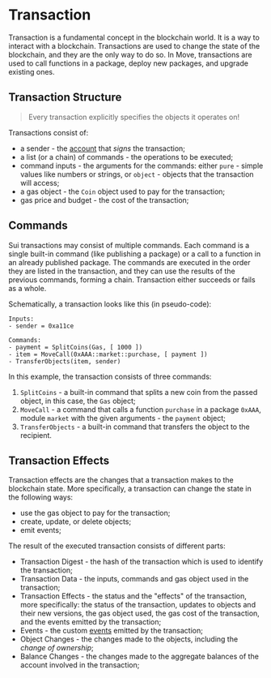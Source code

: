 # Transaction

Transaction is a fundamental concept in the blockchain world. It is a way to interact with a blockchain. Transactions are used to change the state of the blockchain, and they are the only way to do so. In Move, transactions are used to call functions in a package, deploy new packages, and upgrade existing ones.

<!--

- how user interacts with a program
    - mention public functions
    - give a concept of an entry / public function without getting into details
    - mention that functions are called in transactions
    - mention that transactions are sent by accounts
    - every transaction specifies object it operates on

 -->

## Transaction Structure

> Every transaction explicitly specifies the objects it operates on!

Transactions consist of:

- a sender - the [account](./what-is-an-account.md) that _signs_ the transaction;
- a list (or a chain) of commands - the operations to be executed;
- command inputs - the arguments for the commands: either `pure` - simple values like numbers or strings, or `object` - objects that the transaction will access;
- a gas object - the `Coin` object used to pay for the transaction;
- gas price and budget - the cost of the transaction;

## Commands

Sui transactions may consist of multiple commands. Each command is a single built-in command (like publishing a package) or a call to a function in an already published package. The commands are executed in the order they are listed in the transaction, and they can use the results of the previous commands, forming a chain. Transaction either succeeds or fails as a whole.

Schematically, a transaction looks like this (in pseudo-code):

```
Inputs:
- sender = 0xa11ce

Commands:
- payment = SplitCoins(Gas, [ 1000 ])
- item = MoveCall(0xAAA::market::purchase, [ payment ])
- TransferObjects(item, sender)
```

In this example, the transaction consists of three commands:

1. `SplitCoins` - a built-in command that splits a new coin from the passed object, in this case, the `Gas` object;
2. `MoveCall` - a command that calls a function `purchase` in a package `0xAAA`, module `market` with the given arguments - the `payment` object;
3. `TransferObjects` - a built-in command that transfers the object to the recipient.

<!--
> There are multiple different implementations of transaction building, for example
-->

## Transaction Effects

Transaction effects are the changes that a transaction makes to the blockchain state. More specifically, a transaction can change the state in the following ways:

- use the gas object to pay for the transaction;
- create, update, or delete objects;
- emit events;

The result of the executed transaction consists of different parts:

- Transaction Digest - the hash of the transaction which is used to identify the transaction;
- Transaction Data - the inputs, commands and gas object used in the transaction;
- Transaction Effects - the status and the "effects" of the transaction, more specifically: the status of the transaction, updates to objects and their new versions, the gas object used, the gas cost of the transaction, and the events emitted by the transaction;
- Events - the custom [events](./../programmability/events.md) emitted by the transaction;
- Object Changes - the changes made to the objects, including the *change of ownership*;
- Balance Changes - the changes made to the aggregate balances of the account involved in the transaction;
